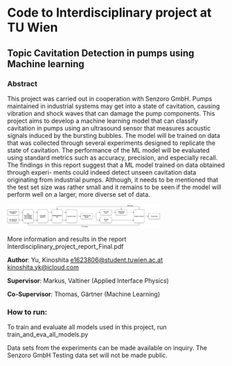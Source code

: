 # Code to Interdisciplinary project at TU Wien



## Topic Cavitation Detection in pumps using Machine learning

### Abstract

This project was carried out in cooperation with Senzoro GmbH.
Pumps maintained in industrial systems may get into a state of cavitation, causing vibration
and shock waves that can damage the pump components.
This project aims to develop a machine learning model that can classify cavitation in pumps
using an ultrasound sensor that measures acoustic signals induced by the bursting bubbles.
The model will be trained on data that was collected through several experiments designed
to replicate the state of cavitation. The performance of the ML model will be evaluated using
standard metrics such as accuracy, precision, and especially recall.
The findings in this report suggest that a ML model trained on data obtained through experi-
ments could indeed detect unseen cavitation data originating from industrial pumps. Although,
it needs to be mentioned that the test set size was rather small and it remains to be seen if the
model will perform well on a larger, more diverse set of data.


<img src="pipeline.jpg" width="70%" height="50%" />


More information and results in the report Interdisciplinary_project_report_Final.pdf




**Author**: Yu, Kinoshita
e1623806@student.tuwien.ac.at
kinoshita.yk@icloud.com

**Supervisor**: Markus, Valtiner (Applied Interface Physics)

**Co-Supervisor**: Thomas, Gärtner (Machine Learning)


### How to run:

To train and evaluate all models used in this project, run train_and_eva_all_models.py

Data sets from the experiments can be made available on inquiry.
The Senzoro GmbH Testing data set will not be made public.